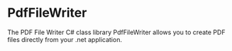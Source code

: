 # PdfFileWriter
The PDF File Writer C# class library PdfFileWriter allows you to create PDF files directly from your .net application.
